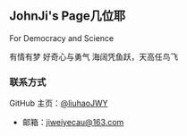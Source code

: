 ## JohnJi's Page几位耶

 For Democracy and Science

有情有梦
好奇心与勇气
海阔凭鱼跃，天高任鸟飞


### 联系方式
GitHub 主页：[@liuhaoJWY](https://liuhaojwy.github.io/)
- 邮箱：jiweiyecau@163.com